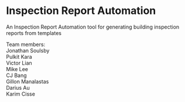 # Inspection Report Automation

An Inspection Report Automation tool for generating building inspection reports from templates

Team members:<br/>
Jonathan Soulsby <br/>
Pulkit Kara<br/>
Victor Lian<br/>
Mike Lee<br/>
CJ Bang<br/>
Gillon Manalastas<br/>
Darius Au<br/>
Karim Cisse<br/>
